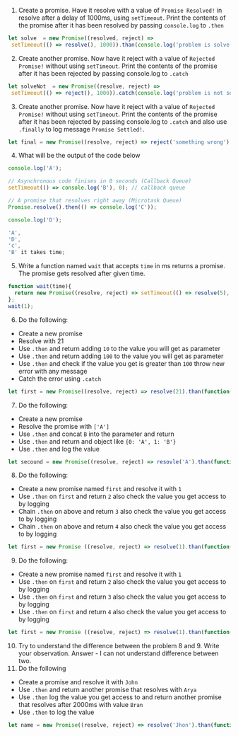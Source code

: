 1. Create a promise. Have it resolve with a value of `Promise Resolved!` in resolve after a delay of 1000ms, using `setTimeout`. Print the contents of the promise after it has been resolved by passing `console.log` to `.then`

```js
let solve  = new Promise((resolved, reject) => 
 setTimeout(() => resolve(), 1000)).than(console.log('problem is solve'));
```

2. Create another promise. Now have it reject with a value of `Rejected Promise!` without using `setTimeout`. Print the contents of the promise after it has been rejected by passing console.log to `.catch`

```js
let solveNot  = new Promise((resolve, reject) => 
 setTimeout(() => reject(), 1000)).catch(console.log('problem is not solve'));
```

3. Create another promise. Now have it reject with a value of `Rejected Promise!` without using `setTimeout`. Print the contents of the promise after it has been rejected by passing console.log to `.catch` and also use `.finally` to log message `Promise Settled!`.

```js
let final = new Promise((resolve, reject) => reject('something wrong').catch(error).finally(console.log('Promise Settled!')));
```

4. What will be the output of the code below

```js
console.log('A');

// Asynchronous code finises in 0 seconds (Callback Queue)
setTimeout(() => console.log('B'), 0); // callback queue

// A promise that resolves right away (Microtask Queue)
Promise.resolve().then(() => console.log('C'));

console.log('D');

'A',
'D',
'c',
'B' it takes time;
```

5. Write a function named `wait` that accepts `time` in ms returns a promise. The promise gets resolved after given time.

```js
function wait(time){
  return new Promise((resolve, reject) => setTimeout(() => resolve(5), time));
};
wait(1);
```

6. Do the following:

- Create a new promise
- Resolve with 21
- Use `.then` and return adding `10` to the value you will get as parameter
- Use `.then` and return adding `100` to the value you will get as parameter
- Use `.then` and check if the value you get is greater than `100` throw new error with any message
- Catch the error using `.catch`

```js
let first = new Promise((resolve, reject) => resolve(21).than(function(value){ console.log(value)}).than(100).than((value > 100)).catch(error));
```

7. Do the following:

- Create a new promise
- Resolve the promise with `['A']`
- Use `.then` and concat `B` into the parameter and return
- Use `.then` and return and object like `{0: 'A', 1: 'B'}`
- Use `.then` and log the value

```js
let secound = new Promise((resolve, reject) => resovle('A').than(function(value){ return value.concat('B')}).than(function(value){return console.log(value)}).than(function(value){ console.log(value)}));
```

8. Do the following:

- Create a new promise named `first` and resolve it with `1`
- Use `.then` on `first` and return `2` also check the value you get access to by logging
- Chain `.then` on above and return `3` also check the value you get access to by logging
- Chain `.then` on above and return `4` also check the value you get access to by logging

```js
let first = new Promise ((resolve, reject) => resolve(1).than(function(value){ return value=2; console.log(value)}).than(function(value){return value=2; console.log(value)}).than(function(value){return value=2; console.log(value)}));
```

9. Do the following:

- Create a new promise named `first` and resolve it with `1`
- Use `.then` on `first` and return `2` also check the value you get access to by logging
- Use `.then` on `first` and return `3` also check the value you get access to by logging
- Use `.then` on `first` and return `4` also check the value you get access to by logging

```js
let first = new Promise ((resolve, reject) => resolve(1).than(function(value){ return value=2; console.log(value)}).than(function(value){return value=2; console.log(value)}).than(function(value){return value=2; console.log(value)}));
```

10. Try to understand the difference between the problem 8 and 9. Write your observation.
Answer - I can not understand difference between two.
11. Do the following

- Create a promise and resolve it with `John`
- Use `.then` and return another promise that resolves with `Arya`
- Use `.then` log the value you get access to and return another promise that resolves after 2000ms with value `Bran`
- Use `.then` to log the value

```js
let name = new Promise((resolve, reject) => resolve('Jhon').than(function(value){ return vaule='Arya'; console.log(value)}).than(function(value){return setTimeout(vslue='Bran',2000)}).than(function(value){ console.log(value)}));
```
